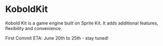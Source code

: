 KoboldKit
=========

Kobold Kit is a game engine built on Sprite Kit. It adds additional features, flexibility and convenience.

First Commit ETA: June 20th to 25th - stay tuned!
